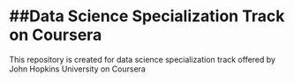 ##Data Science Specialization Track on Coursera
===================

This repository is created for data science specialization track offered by John Hopkins University on Coursera
